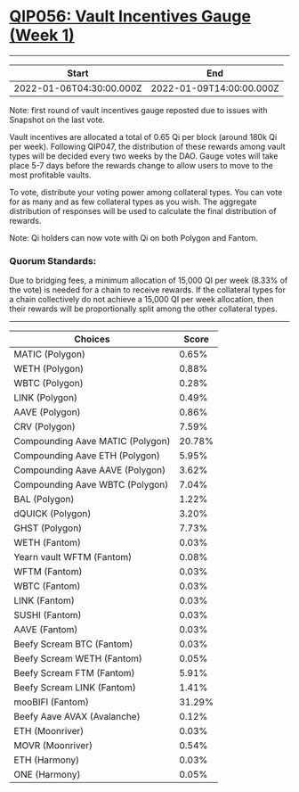 
# [QIP056: Vault Incentives Gauge (Week 1)](https://snapshot.org/#/qidao.eth/proposal/0xea84fb3f7df57e8d94e1caaee20541f5d0b3a59072c2c139dae69c55e5fc7781)

---
| Start | End |
| --- | --- |
| 2022-01-06T04:30:00.000Z | 2022-01-09T14:00:00.000Z |


Note: first round of vault incentives gauge reposted due to issues with Snapshot on the last vote.

Vault incentives are allocated a total of 0.65 Qi per block (around 180k Qi per week). Following QIP047, the distribution of these rewards among vault types will be decided every two weeks by the DAO. Gauge votes will take place 5-7 days before the rewards change to allow users to move to the most profitable vaults.

To vote, distribute your voting power among collateral types. You can vote for as many and as few collateral types as you wish. The aggregate distribution of responses will be used to calculate the final distribution of rewards.

Note: Qi holders can now vote with Qi on both Polygon and Fantom.

### Quorum Standards:

Due to bridging fees, a minimum allocation of 15,000 QI per week (8.33% of the vote) is needed for a chain to receive rewards. If the collateral types for a chain collectively do not achieve a 15,000 QI per week allocation, then their rewards will be proportionally split among the other collateral types.

---
| Choices | Score |
| --- | --- |
| MATIC (Polygon) | 0.65% |
| WETH (Polygon) | 0.88% |
| WBTC (Polygon) | 0.28% |
| LINK (Polygon) | 0.49% |
| AAVE (Polygon) | 0.86% |
| CRV (Polygon) | 7.59% |
| Compounding Aave MATIC (Polygon) | 20.78% |
| Compounding Aave ETH (Polygon) | 5.95% |
| Compounding Aave AAVE (Polygon) | 3.62% |
| Compounding Aave WBTC (Polygon) | 7.04% |
| BAL (Polygon) | 1.22% |
| dQUICK (Polygon) | 3.20% |
| GHST (Polygon) | 7.73% |
| WETH (Fantom) | 0.03% |
| Yearn vault WFTM (Fantom) | 0.08% |
| WFTM (Fantom) | 0.03% |
| WBTC (Fantom) | 0.03% |
| LINK (Fantom) | 0.03% |
| SUSHI (Fantom) | 0.03% |
| AAVE (Fantom) | 0.03% |
| Beefy Scream BTC (Fantom) | 0.03% |
| Beefy Scream WETH (Fantom) | 0.05% |
| Beefy Scream FTM (Fantom) | 5.91% |
| Beefy Scream LINK (Fantom) | 1.41% |
| mooBIFI (Fantom) | 31.29% |
| Beefy Aave AVAX (Avalanche) | 0.12% |
| ETH (Moonriver) | 0.03% |
| MOVR (Moonriver) | 0.54% |
| ETH (Harmony) | 0.03% |
| ONE (Harmony) | 0.05% |

